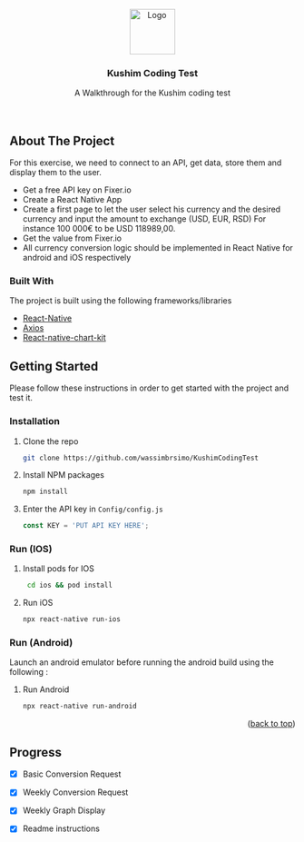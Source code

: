 <div id="top"></div>
<!--
*** Thanks for checking out the Best-README-Template. If you have a suggestion
*** that would make this better, please fork the repo and create a pull request
*** or simply open an issue with the tag "enhancement".
*** Don't forget to give the project a star!
*** Thanks again! Now go create something AMAZING! :D
-->



<!-- PROJECT SHIELDS -->
<!--
*** I'm using markdown "reference style" links for readability.
*** Reference links are enclosed in brackets [ ] instead of parentheses ( ).
*** See the bottom of this document for the declaration of the reference variables
*** for contributors-url, forks-url, etc. This is an optional, concise syntax you may use.
*** https://www.markdownguide.org/basic-syntax/#reference-style-links
-->


<!-- PROJECT LOGO -->
<br />
<div align="center">
  <a href="https://www.kushim.vc/">
    <img src="https://www.kushim.vc/assets/img/logo.png" alt="Logo" width="80" height="80">
  </a>

  <h3 align="center">Kushim Coding Test</h3>

  <p align="center">
    A Walkthrough for the Kushim coding test
    <br />
    <br />
    <br />
  </p>
</div>



<!-- ABOUT THE PROJECT [![Product Name Screen Shot][product-screenshot]](https://example.com)
-->
## About The Project


For this exercise, we need to connect to an API, get data, store them and display them to the user.
*  Get a free API key on Fixer.io
*  Create a React Native App
*  Create a first page to let the user select his currency and the desired currency and input the amount to exchange (USD, EUR, RSD)
For instance 100 000€ to be USD 118989,00.
*  Get the value from Fixer.io
*  All currency conversion logic should be implemented in React Native for android and iOS respectively




### Built With

The project is built using the following frameworks/libraries

* [React-Native](https://reactnative.dev/)
* [Axios](https://github.com/axios/axios/)
* [React-native-chart-kit](https://github.com/indiespirit/react-native-chart-kit)

<!-- GETTING STARTED -->
## Getting Started

Please follow these instructions in order to get started with the project and test it.

### Installation


1. Clone the repo
   ```sh
   git clone https://github.com/wassimbrsimo/KushimCodingTest
   ```
3. Install NPM packages
   ```sh
   npm install
   ```
4. Enter the API key in `Config/config.js`
   ```js
   const KEY = 'PUT API KEY HERE';
   ```

### Run (IOS)

1. Install pods for IOS
   ```sh
    cd ios && pod install
   ```
1. Run iOS 
   ```sh
   npx react-native run-ios
   ```

### Run (Android)

Launch an android emulator before running the android build using the following :

1. Run Android 
   ```sh
   npx react-native run-android
   ```

<p align="right">(<a href="#top">back to top</a>)</p>

<!-- ROADMAP -->
## Progress

- [x] Basic Conversion Request
- [x] Weekly Conversion Request
- [x] Weekly Graph Display
- [x] Readme instructions



[product-screenshot]: images/screenshot.png
